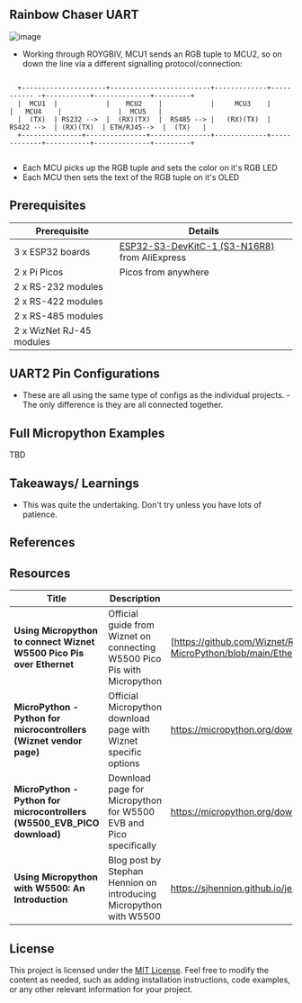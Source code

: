 ## Rainbow Chaser UART

![image](https://github.com/user-attachments/assets/9b0a7d3d-c27a-4945-87ca-22bb7c01c19d)

- Working through ROYGBIV, MCU1 sends an RGB tuple to MCU2, so on down the line via a different signalling protocol/connection:

```
 
  +---------------------+-------------------------+-------------+----------- -+-----------+--------------+---------+
  |  MCU1  |            |    MCU2    |            |     MCU3    |             |   MCU4    |              |  MCU5   |
  |  (TX)  | RS232 -->  |  (RX)(TX)  |  RS485 --> |   (RX)(TX)  |  RS422 -->  | (RX)(TX)  | ETH/RJ45-->  |  (TX)   |
  +---------------+---------------+---------------+-------------+-------------+-----------+--------------+---------+


```

- Each MCU picks up the RGB tuple and sets the color on it's RGB LED
- Each MCU then sets the text of the RGB tuple on it's  OLED

  
##  Prerequisites

| Prerequisite | Details |
|---|---|
| 3 x ESP32 boards |  [ESP32-S3-DevKitC-1 (S3-N16R8)](https://www.aliexpress.us/item/3256806014820995.html) from AliExpress |
| 2 x  Pi Picos | Picos from anywhere|
| 2 x RS-232 modules|
| 2 x RS-422 modules|
| 2 x RS-485 modules|
| 2 x WizNet RJ-45 modules|

## UART2 Pin Configurations
- These are all using the same type of configs as the individual projects.
-The only difference is they are all connected together.

## Full Micropython Examples
TBD

## Takeaways/ Learnings
- This was quite the undertaking. Don't try unless you have lots of patience.

## References
## Resources

| Title | Description | Link |
|---|---|---|
| **Using Micropython to connect Wiznet W5500 Pico Pis over Ethernet** | Official guide from Wiznet on connecting W5500 Pico Pis with Micropython | [https://github.com/Wiznet/RP2040-HAT-MicroPython/blob/main/Ethernet%20Example%20Getting%20Started%20%5BMicropython%5D.md] |
| **MicroPython - Python for microcontrollers (Wiznet vendor page)** | Official Micropython download page with Wiznet specific options | https://micropython.org/download/?vendor=Wiznet |
| **MicroPython - Python for microcontrollers (W5500_EVB_PICO download)** | Download page for Micropython for W5500 EVB and Pico specifically | https://micropython.org/download/W5500_EVB_PICO/ |
| **Using Micropython with W5500: An Introduction** | Blog post by Stephan Hennion on introducing Micropython with W5500 | https://sjhennion.github.io/jekyll/update/2023/09/22/w5500-intro.html |


## License
This project is licensed under the [MIT License](LICENSE).
Feel free to modify the content as needed, such as adding installation instructions, code examples, or any other relevant information for your project.


